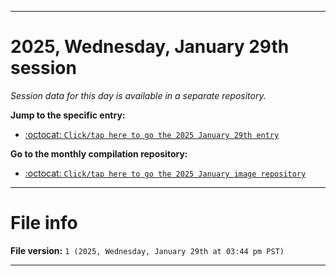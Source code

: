 
***

# 2025, Wednesday, January 29th session

_Session data for this day is available in a separate repository._

**Jump to the specific entry:**

- [:octocat: `Click/tap here to go the 2025 January 29th entry`](https://github.com/seanpm2001/SeansLifeArchive_Images_MotorWorld_CarFactory_Y2025_V1/tree/SeansLifeArchive_Images_MotorWorld_CarFactory_Y2025_V1_Main-dev/2025/01_January/29/)

**Go to the monthly compilation repository:**

- [:octocat: `Click/tap here to go the 2025 January image repository`](https://github.com/seanpm2001/SeansLifeArchive_Images_MotorWorld_CarFactory_Y2025_V1/)

***

# File info

**File version:** `1 (2025, Wednesday, January 29th at 03:44 pm PST)`

***
